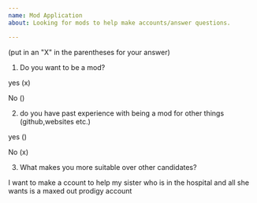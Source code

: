 ```yaml
---
name: Mod Application
about: Looking for mods to help make accounts/answer questions. 

---
```


(put in an "X" in the parentheses for your answer)

1. Do you want to be a mod?

yes (x)

No ()

2. do you have past experience with being a mod for other things (github,websites etc.) 

yes ()

No (x)

3. What makes you more suitable over other candidates?

I want to make a ccount to help my sister who is in the hospital and all she wants is a maxed out prodigy account


